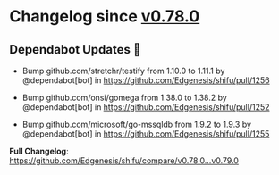 # Changelog since [v0.78.0](https://github.com/Edgenesis/shifu/releases/tag/v0.78.0)

## Dependabot Updates 🤖

- Bump github.com/stretchr/testify from 1.10.0 to 1.11.1 by @dependabot[bot] in https://github.com/Edgenesis/shifu/pull/1256

- Bump github.com/onsi/gomega from 1.38.0 to 1.38.2 by @dependabot[bot] in https://github.com/Edgenesis/shifu/pull/1252

- Bump github.com/microsoft/go-mssqldb from 1.9.2 to 1.9.3 by @dependabot[bot] in https://github.com/Edgenesis/shifu/pull/1255

**Full Changelog**: https://github.com/Edgenesis/shifu/compare/v0.78.0...v0.79.0